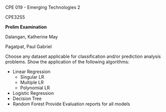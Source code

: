 CPE 019 - Emerging Technologies 2

CPE32S5

**Prelim Examination**

Dalangan, Katherine May

Pagatpat, Paul Gabriel


Choose any dataset applicable for classification and/or prediction analysis problems.
Show the application of the following algorithms:
  - Linear Regression
    - Singular LR
    - Multiple LR
    - Polynomial LR
  - Logistic Regression
  - Decision Tree
  - Random Forest 
Provide Evaluation reports for all models
